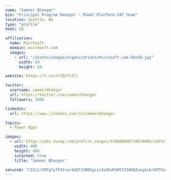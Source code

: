 ```yaml
---
name: "Sameer Bhangar"
bio: "Principal Program Manager - Power Platform CAT team"
location: Seattle, WA
type: "profile"
heat: 58

affiliation:
  name: Microsoft
  domain: microsoft.com
  images:
    - url: "/assets/images/organizations/microsoft.com-50x50.jpg"
      width: 50
      height: 50

website: https://t.co/nrTQtfl3ll

twitter:
  username: sameerbhangar
  url: https://twitter.com/sameerbhangar
  followers: 1060

linkedin:
  url: https://www.linkedin.com/in/sameerbhangar

topics:
  - Power Apps

images:
  - url: https://pbs.twimg.com/profile_images/378800000719674009/a36fe7ddfab1778b76e5793772e43798_400x400.jpeg
    width: 400
    height: 400
    isCached: true
    title: "Sameer Bhangar"

secured: "CICLC/7DFgfyfF41vu+XUO7JUNBhgiic3vXEvR3WVfZ3dK62vogGibrO0TYidbg0Iza/DfKDx8d/R+KiOZPvY2uReuJKUK39Uf5aAkFavPHv5ve22wC1I9+aCVzCQol4cl+si7WqLLHrSK6tAk5coCyHJeI7f+FCY7EKEpuYDJw1dWsnIWL4qnZGFARI8SHG/r6r2sQ7CCMlUDYIjDU696HFTKnu/AK4KEJGxZ0ESSQp7MijG5cvbRFY4pbF2ZtyZBTMb7erI9tDm4xwbDsYbA8prts3TXO1bfEWzwXjF8ltmCq6MgmPRU3kLHxASu6d/Y+zJLRWCcWiRe4fhJHfEJte11MamTJeB2UmmTBBMjJ6A3/axwtT16lULpsHVdAIQ8V8jpDwILDKOq7x/b5nwdwQesQLPwpsMUFqgHSLY54=;Scp2a+kTX4n/4McIRRU2Rg=="
---
```


